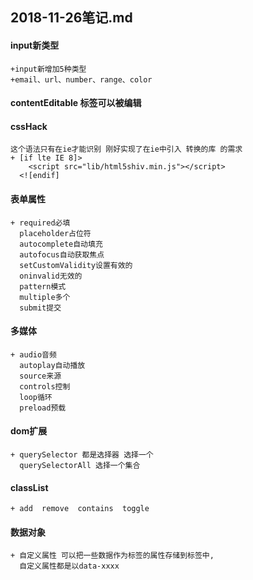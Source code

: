 ## 2018-11-26笔记.md

#### input新类型
    +input新增加5种类型
    +email、url、number、range、color

#### contentEditable 标签可以被编辑

#### cssHack
    这个语法只有在ie才能识别 刚好实现了在ie中引入 转换的库 的需求
    + [if lte IE 8]> 
		<script src="lib/html5shiv.min.js"></script> 
	  <![endif]

#### 表单属性
    + required必填
	  placeholder占位符
	  autocomplete自动填充
	  autofocus自动获取焦点
	  setCustomValidity设置有效的
	  oninvalid无效的
	  pattern模式
	  multiple多个
	  submit提交

#### 多媒体
    + audio音频
	  autoplay自动播放
	  source来源
	  controls控制
	  loop循环
	  preload预载

#### dom扩展
    + querySelector 都是选择器 选择一个
	  querySelectorAll 选择一个集合

#### classList
    + add  remove  contains  toggle

#### 数据对象
    + 自定义属性 可以把一些数据作为标签的属性存储到标签中,
	  自定义属性都是以data-xxxx